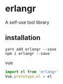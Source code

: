 # erlangr
A self-use tool library

## installation
```
yarn add erlangr --save
npm i erlangr --save
```
vue
```javascript
import el from 'erlangr'
Vue.prototype.el = el
```
